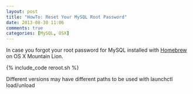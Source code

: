 ```yaml
---
layout: post
title: "HowTo: Reset Your MySQL Root Password"
date: 2013-08-30 11:06
comments: true
categories: [MySQL, OSX] 
---
```

In case you forgot your root password for MySQL installed with [Homebrew](http://brew.sh/) on OS X Mountain Lion.

{% include_code reroot.sh %}

Different versions may have different paths to be used with launchctl load/unload

